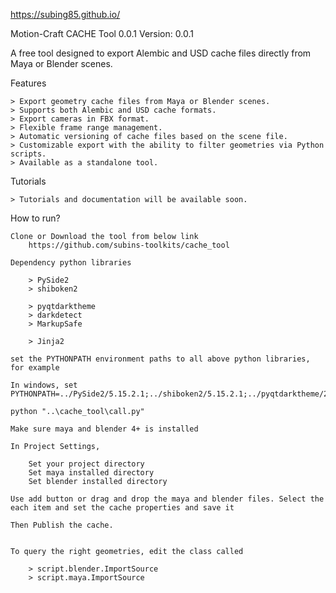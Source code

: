 https://subing85.github.io/

 Motion-Craft CACHE Tool 0.0.1
 Version: 0.0.1

A free tool designed to export Alembic and USD cache files directly from Maya or Blender scenes.

Features

    > Export geometry cache files from Maya or Blender scenes.
    > Supports both Alembic and USD cache formats.
    > Export cameras in FBX format.
    > Flexible frame range management.
    > Automatic versioning of cache files based on the scene file.
    > Customizable export with the ability to filter geometries via Python scripts.
    > Available as a standalone tool.


Tutorials

    > Tutorials and documentation will be available soon.

How to run?

    Clone or Download the tool from below link
        https://github.com/subins-toolkits/cache_tool

    Dependency python libraries

        > PySide2
        > shiboken2

        > pyqtdarktheme
        > darkdetect
        > MarkupSafe

        > Jinja2

    set the PYTHONPATH environment paths to all above python libraries, for example
    
    In windows, set PYTHONPATH=../PySide2/5.15.2.1;../shiboken2/5.15.2.1;../pyqtdarktheme/2.1.0;../Jinja2/3.1.4;../darkdetect/0.7.1;../MarkupSafe/2.1.5;../cache_tool

    python "..\cache_tool\call.py"

    Make sure maya and blender 4+ is installed

    In Project Settings,
    
        Set your project directory
        Set maya installed directory
        Set blender installed directory

    Use add button or drag and drop the maya and blender files. Select the each item and set the cache properties and save it
    
    Then Publish the cache.


    To query the right geometries, edit the class called
    
        > script.blender.ImportSource
        > script.maya.ImportSource

